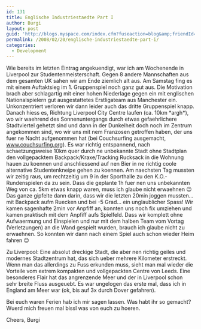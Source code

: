```yaml
---
id: 131
title: Englische Industriestaedte Part I
author: Burgi
layout: post
guid: 'http://blogs.myspace.com/index.cfm?fuseaction=blog&amp;friendId=11116526'
permalink: /2008/02/20/englische-industriestaedte-part-i/
categories:
  - Development
---
```



Wie bereits im letzten Eintrag angekuendigt, war ich am Wochenende in Liverpool zur Studentenmeisterschaft. Gegen 8 andere Mannschaften aus dem gesamten UK sahen wir am Ende ziemlich alt aus. Am Samstag fing es mit einem Auftaktsieg im 1. Gruppenspiel noch ganz gut aus. Die Motivation brach aber schlagartig mit einer hohen Niederlage gegen ein mit englischen Nationalspielern gut ausgestattetes Erstligateam aus Manchester ein. Unkonzentriert verloren wir dann leider auch das dritte Gruppenspiel knapp. Danach hiess es, Richtung Liverpool City Centre laufen (ca. 10km \*argh\*), wo wir waehrend des Sonnenuntergangs durch etwas gefaehrlichere Stadtviertel gehetzt sind und dann in der Dunkelheit doch noch im Zentrum angekommen sind, wo wir uns mit nem Franzosen getroffen haben, der uns fuer ne Nacht aufgenommen hat (bei Couchsurfing ausgemacht, www.couchsurfing.org). Es war richtig entspannend, nach schaetzungsweise 10km quer durch ne unbekannte Stadt ohne Stadtplan den vollgepacktem Backpack/Kraxe/Tracking Rucksack in die Wohnung hauen zu koennen und anschliessend auf nen Bier in ne richtig coole alternative Studentenkneipe gehen zu koennen. Am naechsten Tag mussten wir zeitig raus, um rechtzeitig um 9 in der Sporthalle zu den K.O.-Rundenspielen da zu sein. Dass die geplante 1h fuer nen uns unbekannten Weg von ca. 5km etwas knapp waren, muss ich glaube nicht erwaehnen 😉 Das ganze gipfelte dann darin, dass wir die letzten 20min joggen mussten&#8230; mit Backpack aufm Ruecken und bei -5 Grad&#8230; ein unglaublicher Spass! Wir kamen sagenhafte 2min vor Anpfiff an, konnten uns noch fix umziehen und kamen praktisch mit dem Anpfiff aufs Spielfeld. Dass wir komplett ohne Aufwaermung und Einspielen und nur mit dem halben Team vom Vortag (Verletzungen) an die Wand gespielt wurden, brauch ich glaube nicht zu erwaehnen. So konnten wir dann nach einem Spiel auch schon wieder Heim fahren 😉

Zu Liverpool: Eine absolut dreckige Stadt, die aber nen richtig geiles und modernes Stadtzentrum hat, das sich ueber mehrere Kilometer erstreckt. Wenn man das allerdings zu Fuss erkunden muss, sieht man mal wieder die Vorteile vom extrem kompakten und vollgepackten Centre von Leeds. Eine besonderes Flair hat das angrenzende Meer und der in Liverpool schon sehr breite Fluss ausgeuebt. Es war ungelogen das erste mal, dass ich in England am Meer war (ok, bis auf 3x durch Dover gefahren).

Bei euch waren Ferien hab ich mir sagen lassen. Was habt ihr so gemacht? Wuerd mich freuen mal bissl was von euch zu hoeren.

Cheers, Burgi

